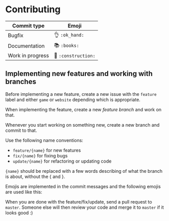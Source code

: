 # Contributing

Commit type | Emoji
---------------- | ------------
Bugfix	         | :ok_hand: `:ok_hand:`
Documentation    | :books:  `:books:`
Work in progress | :construction: `:construction:`

## Implementing new features and working with branches 

Before implementing a new feature, create a new issue with the `feature` label and either `game` or `website` depending
which is appropriate. 

When implementing the feature, create a new _feature branch_ and work on that. 

Whenever you start working on something new, create a new branch and commit to that.

Use the following name conventions:

- `feature/{name}` for new features
- `fix/{name}` for fixing bugs
- `update/{name}` for refactoring or updating code

`{name}` should be replaced with a few words describing of what the branch is about, without the { and }.

Emojis are implemented in the commit messages and the following emojis are used like this:

When you are done with the feature/fix/update, send a pull request to `master`. Someone else will then review
your code and merge it to `master` if it looks good :)
